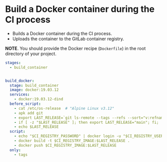 # Build a Docker container during the CI process

 - Builds a Docker container during the CI process.
 - Uploads the container to the GitLab container registry.

**NOTE**. You should provide the Docker recipe (`Dockerfile`) in the root directory of your project.

```yaml
stages:
  - build_container


build_docker:
  stage: build_container
  image: docker:19.03.12
  services:
    - docker:19.03.12-dind
  before_script:
    - cat /etc/os-release  # "Alpine Linux v3.12"
    - apk add git
    - export LAST_RELEASE=`git ls-remote --tags --refs --sort="v:refname" $CI_PROJECT_URL.git | tail -n1 | sed 's/.*\///'`
    - if [ -z "$LAST_RELEASE" ]; then export LAST_RELEASE="main"; fi;
    - echo $LAST_RELEASE
  script:
    - echo "$CI_REGISTRY_PASSWORD" | docker login -u "$CI_REGISTRY_USER" "$CI_REGISTRY" --password-stdin
    - docker build -t $CI_REGISTRY_IMAGE:$LAST_RELEASE .
    - docker push $CI_REGISTRY_IMAGE:$LAST_RELEASE
  only:
    - tags
```
